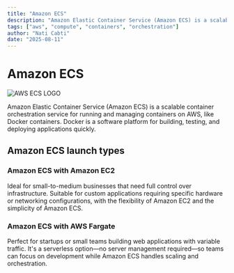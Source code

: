 ```yaml
---
title: "Amazon ECS"
description: "Amazon Elastic Container Service (Amazon ECS) is a scalable container orchestration service for running and managing containers on AWS, like Docker containers."
tags: ["aws", "compute", "containers", "orchestration"]
author: "Nati Cabti"
date: "2025-08-11"
---
```


# Amazon ECS

<div class="aws__ImageCentered">
<img style={{ width: '96px', overflowX: 'auto' }} src="/img/aws/aws-logo-ecs.png" alt="AWS ECS LOGO" />
</div>

Amazon Elastic Container Service (Amazon ECS) is a scalable container orchestration service for running and managing containers on AWS, like Docker containers. Docker is a software platform for building, testing, and deploying applications quickly.

## Amazon ECS launch types

### Amazon ECS with Amazon EC2

Ideal for small-to-medium businesses that need full control over infrastructure. Suitable for custom applications requiring specific hardware or networking configurations, with the flexibility of Amazon EC2 and the simplicity of Amazon ECS.

### Amazon ECS with AWS Fargate

Perfect for startups or small teams building web applications with variable traffic. It's a serverless option—no server management required—so teams can focus on development while Amazon ECS handles scaling and orchestration.
